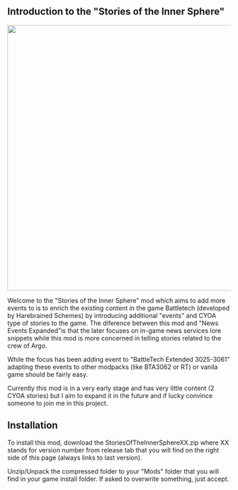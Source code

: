 ## Introduction to the "Stories of the Inner Sphere" 

<img src="https://github.com/Warenwolf/Stories-of-the-Inner-Sphere/assets/136007621/702ce980-52a1-4048-b2d8-891833f2aaa7" width="600">

Welcome to the "Stories of the Inner Sphere" mod which aims to add more events to is to enrich the existing
content in the game Battletech (developed by Harebrained Schemes) by introducing additional "events" and
CYOA type of stories to the game. The diference between this mod and "News Events Expanded"is that the later
focuses on in-game news services lore snippets while this mod is more concerned in telling stories related to the crew of Argo.

While the focus has been adding event to "BattleTech Extended 3025-3061" adapting these events to other modpacks 
(like BTA3062 or RT) or vanila game should be fairly easy. 

Currently this mod is in a very early stage and has very little content (2 CYOA stories) but I aim to expand it in the future and if lucky convince someone to join me in this project.

## Installation

To install this mod, download the StoriesOfTheInnerSphereXX.zip where XX stands for version number from release tab that you will find on the right side of this page (always links to last version).

Unzip/Unpack the compressed folder to your "Mods" folder that you will find in your game install folder. 
If asked to overwrite something, just accept. 
